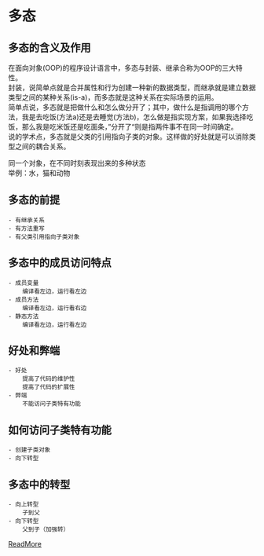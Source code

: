 # 多态
## 多态的含义及作用
在面向对象(OOP)的程序设计语言中，多态与封装、继承合称为OOP的三大特性。  
封装，说简单点就是合并属性和行为创建一种新的数据类型，而继承就是建立数据类型之间的某种关系(is-a)，而多态就是这种关系在实际场景的运用。  
简单点说，多态就是把做什么和怎么做分开了；其中，做什么是指调用的哪个方法，我是去吃饭(方法a)还是去睡觉(方法b)，怎么做是指实现方案，如果我选择吃饭，那么我是吃米饭还是吃面条，”分开了“则是指两件事不在同一时间确定。  
说的学术点，多态就是父类的引用指向子类的对象。这样做的好处就是可以消除类型之间的耦合关系。  

同一个对象，在不同时刻表现出来的多种状态  
举例：水，猫和动物  
## 多态的前提
	- 有继承关系  
	- 有方法重写  
	- 有父类引用指向子类对象  
## 多态中的成员访问特点
	- 成员变量  
		编译看左边，运行看左边  
	- 成员方法  
		编译看左边，运行看右边  
	- 静态方法   
		编译看左边，运行看左边  
## 好处和弊端
	- 好处
		提高了代码的维护性
		提高了代码的扩展性
	- 弊端
		不能访问子类特有功能
## 如何访问子类特有功能
	- 创建子类对象
	- 向下转型
## 多态中的转型
	- 向上转型
		子到父
	- 向下转型
		父到子（加强转）
[ReadMore](https://zhuanlan.zhihu.com/p/71232388)